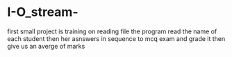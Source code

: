 # I-O_stream-
first small project is training on reading file 
the program read the name of each student then her asnswers in sequence to mcq exam and grade it then give us an averge of marks 

